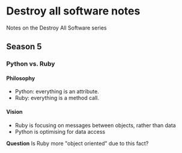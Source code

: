# Destroy all software notes
Notes on the Destroy All Software series

## Season 5

### Python vs. Ruby
#### Philosophy
 * Python: everything is an attribute.
 * Ruby: everything is a method call. 

#### Vision
  * Ruby is focusing on messages between objects, rather than data
  * Python is optimising for data access

**Question** 
Is Ruby more "object oriented" due to this fact?
